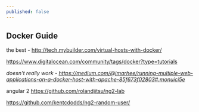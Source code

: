 ```yaml
---
published: false
---
```


## Docker Guide



the best - http://tech.mybuilder.com/virtual-hosts-with-docker/



https://www.digitalocean.com/community/tags/docker?type=tutorials





_doesn't really work - https://medium.com/@jmarhee/running-multiple-web-applications-on-a-docker-host-with-apache-85f673f02803#.monuici5e_


angular 2
https://github.com/rolandjitsu/ng2-lab

https://github.com/kentcdodds/ng2-random-user/